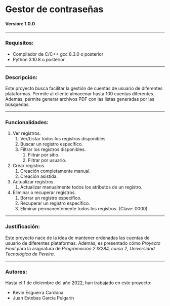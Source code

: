 # Gestor de contraseñas

#### Versión: 1.0.0

---

### Requisitos:

- Compilador de C/C++ gcc 8.3.0 o posterior
- Python 3.10.8 o posterior

---

### Descripción:

Este proyecto busca facilitar la gestión de cuentas de usuario de diferentes plataformas. Permite al cliente almacenar hasta 100 cuentas diferentes. Además, permite generar archivos PDF con las listas generadas por las búsquedas.

---

### Funcionalidades:

1. Ver registros.
   1. Ver/Listar todos los registros disponibles.
   2. Buscar un registro específico.
   3. Filtrar los registros disponibles.
      1. Filtrar por sitio.
      2. Filtrar por usuario.
2. Crear registros.
   1. Creación completamente manual.
   2. Creación asistida.
3. Actualizar registros.
   1. Actualizar manualmente todos los atributos de un registro.
4. Eliminar o recuperar registros.
   1. Borrar un registro específico.
   2. Recuperar un registro específico.
   3. Eliminar permanentemente todos los registros. (Clave: 0000)

---

### Justificación:

Este proyecto nace de la idea de mantener ordenadas las cuentas de usuario de diferentes plataformas. Además, es presentado cómo _Proyecto Final_ para la asignatura de _Programación 2 IS284, curso 2, Universidad Tecnológica de Pereira_.

---

### Autores:

Hasta el 1 de diciembre del año 2022, han trabajado en este proyecto:

- Kevin Esguerra Cardona
- Juan Estebas García Pulgarín
